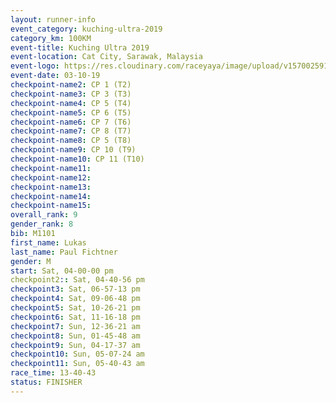 ```yaml
---
layout: runner-info 
event_category: kuching-ultra-2019 
category_km: 100KM 
event-title: Kuching Ultra 2019
event-location: Cat City, Sarawak, Malaysia 
event-logo: https://res.cloudinary.com/raceyaya/image/upload/v1570025915/logo/kuching_ultra_jsvtue.jpg 
event-date: 03-10-19 
checkpoint-name2: CP 1 (T2) 
checkpoint-name3: CP 3 (T3) 
checkpoint-name4: CP 5 (T4) 
checkpoint-name5: CP 6 (T5) 
checkpoint-name6: CP 7 (T6) 
checkpoint-name7: CP 8 (T7) 
checkpoint-name8: CP 5 (T8) 
checkpoint-name9: CP 10 (T9) 
checkpoint-name10: CP 11 (T10) 
checkpoint-name11:  
checkpoint-name12: 
checkpoint-name13: 
checkpoint-name14: 
checkpoint-name15: 
overall_rank: 9
gender_rank: 8
bib: M1101
first_name: Lukas
last_name: Paul Fichtner
gender: M
start: Sat, 04-00-00 pm
checkpoint2:: Sat, 04-40-56 pm
checkpoint3: Sat, 06-57-13 pm
checkpoint4: Sat, 09-06-48 pm
checkpoint5: Sat, 10-26-21 pm
checkpoint6: Sat, 11-16-18 pm
checkpoint7: Sun, 12-36-21 am
checkpoint8: Sun, 01-45-48 am
checkpoint9: Sun, 04-17-37 am
checkpoint10: Sun, 05-07-24 am
checkpoint11: Sun, 05-40-43 am
race_time: 13-40-43
status: FINISHER
---
```

